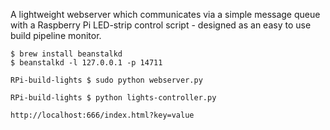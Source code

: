 A lightweight webserver which communicates via a simple message queue with a Raspberry Pi LED-strip control script - designed as an easy to use build pipeline monitor.

```
$ brew install beanstalkd
$ beanstalkd -l 127.0.0.1 -p 14711

RPi-build-lights $ sudo python webserver.py 

RPi-build-lights $ python lights-controller.py 

http://localhost:666/index.html?key=value
```
